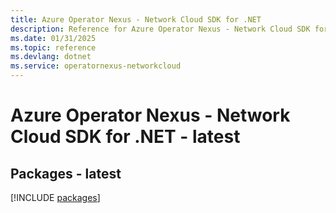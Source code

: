 ```yaml
---
title: Azure Operator Nexus - Network Cloud SDK for .NET
description: Reference for Azure Operator Nexus - Network Cloud SDK for .NET
ms.date: 01/31/2025
ms.topic: reference
ms.devlang: dotnet
ms.service: operatornexus-networkcloud
---
```

# Azure Operator Nexus - Network Cloud SDK for .NET - latest
## Packages - latest
[!INCLUDE [packages](operator-nexus---network-cloud-index.md)]
